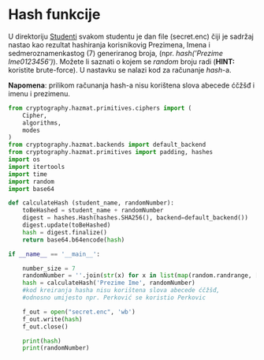 # Hash funkcije 

U direktoriju [Studenti](Studenti) svakom studentu je dan file (secret.enc) čiji je sadržaj nastao kao rezultat hashiranja korisnikovig Prezimena, Imena i sedmeroznamenkastog (7) generiranog broja, (npr. *hash('Prezime Ime0123456')*). Možete li saznati o kojem se *random* broju radi (**HINT:** koristite brute-force). U nastavku se nalazi kod za računanje *hash*-a.

**Napomena**: prilikom računanja hash-a nisu korištena slova abecede ćčžšđ i imenu i prezimenu.

```python
from cryptography.hazmat.primitives.ciphers import (
    Cipher,
    algorithms,
    modes
)
from cryptography.hazmat.backends import default_backend
from cryptography.hazmat.primitives import padding, hashes
import os
import itertools
import time
import random
import base64

def calculateHash (student_name, randomNumber):
	toBeHashed = student_name + randomNumber
	digest = hashes.Hash(hashes.SHA256(), backend=default_backend())
	digest.update(toBeHashed)
	hash = digest.finalize()
	return base64.b64encode(hash)

if __name__ == '__main__':

	number_size = 7
	randomNumber = ''.join(str(x) for x in list(map(random.randrange, [10]*number_size)))
	hash = calculateHash('Prezime Ime', randomNumber)
	#kod kreiranja hasha nisu korištena slova abecede ćčžšđ,
	#odnosno umijesto npr. Perković se koristio Perkovic

	f_out = open("secret.enc", 'wb')
	f_out.write(hash)
	f_out.close()

	print(hash)
	print(randomNumber)
```

